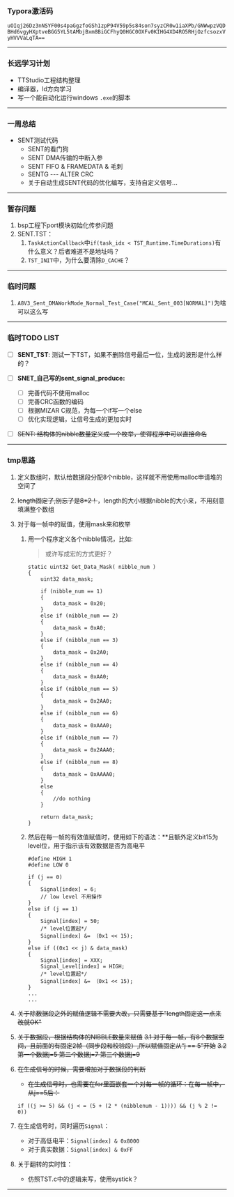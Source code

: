 ### Typora激活码

`uOIqj26Dz3nNSYF00s4paGgzfoGSh1zpP94V59p5s84son7syzCR0w1iaXPb/GNWwpzVQDBHd6vgyHXptveBGG5YL5tAMbjBxm8BiGCFhyQ0HGC0OXFv0KIHG4XD4RO5RHjOzfcsozxVyHVVVaLqTA==`



---



### 长远学习计划
* TTStudio工程结构整理
* 编译器，ld方向学习
* 写一个能自动化运行windows `.exe`的脚本



---



### 一周总结

* SENT测试代码
  * SENT的看门狗
  * SENT DMA传输的中断入参
  * SENT FIFO & FRAMEDATA & 毛刺
  * SENTG --- ALTER CRC
  * 关于自动生成SENT代码的优化编写，支持自定义信号...



---



### 暂存问题

1. bsp工程下port模块初始化传参问题
2. SENT.TST：
   1. `TaskActionCallback`中`if(task_idx < TST_Runtime.TimeDurations)`有什么意义？后者难道不是地址吗？
   2. `TST_INIT`中，为什么要清除`D_CACHE`？



---



### 临时问题
1. `A8V3_Sent_DMAWorkMode_Normal_Test_Case("MCAL_Sent_003[NORMAL]")`为啥可以这么写



---



### 临时TODO LIST

- [ ] **SENT_TST**: 测试一下TST，如果不删除信号最后一位，生成的波形是什么样的？

- [ ] **SNET_自己写的sent_signal_produce:** 
  - [ ] 完善代码不使用malloc
  - [ ] 完善CRC函数的编码
  - [ ] 根据MIZAR C规范，为每一个if写一个else
  - [ ] 优化实现逻辑，让信号生成的更加实时
- [ ] ~~SENT: 结构体的nibble数量定义成一个枚举，使得程序中可以直接命名~~



---



### tmp思路

1. 定义数组时，默认给数据段分配8个nibble，这样就不用使用malloc申请堆的空间了

2. ~~length固定了,别忘了是8*2！~~，length的大小根据nibble的大小来，不用刻意填满整个数组

3. 对于每一帧中的赋值，使用mask来和枚举

    1. 用一个程序定义各个nibble情况，比如:

        > 或许写成宏的方式更好？
        
        ```
        static uint32 Get_Data_Mask( nibble_num )
        {
            uint32 data_mask;
        
            if (nibble_num == 1) 
            {
                data_mask = 0x20;	
            }
            else if (nibble_num == 2) 
            {
                data_mask = 0xA0;	
            }
            else if (nibble_num == 3) 
            {
                data_mask = 0x2A0;	
            }
            else if (nibble_num == 4) 
            {
                data_mask = 0xAA0;	
            }
            else if (nibble_num == 5) 
            {
                data_mask = 0x2AA0;	
            }
            else if (nibble_num == 6) 
            {
                data_mask = 0xAAA0;	
            }
            else if (nibble_num == 7) 
            {
                data_mask = 0x2AAA0;	
            }
            else if (nibble_num == 8) 
            {
                data_mask = 0xAAAA0;	
            }
            else
            {
                //do nothing
            }
        
            return data_mask;
        }
        ```
        
    2. 然后在每一帧的有效值赋值时，使用如下的语法：**且额外定义bit15为level位，用于指示该有效数据是否为高电平

        ```
        #define HIGH 1
        #define LOW 0
        
        if (j == 0)
        {
        	Signal[index] = 6;
        	// low level 不用操作
        }
        else if (j == 1)
        {
        	Signal[index] = 50;
        	/* level位置起*/
        	Signal[index] &= （0x1 << 15);
        }
        else if ((0x1 << j) & data_mask)
        {
        	Signal[index] = XXX;
        	Signal_Level[index] = HIGH;
        	/* level位置起*/
        	Signal[index] &= （0x1 << 15);
        }
        ...
        ...
        ```

4. ~~关于除数据段之外的赋值逻辑不需要大改，只需要基于"length固定这一点来改就OK"~~

5. ~~关于数据段，根据结构体的NIBBLE数量来赋值~~
    ~~3.1 对于每一帧，有8个数据空间，且前面的有固定2帧（同步段和校验段）,所以赋值固定从“j == 5”开始~~
    ~~3.2 第一个数据j=5  第二个数据j=7  第三个数据j=9~~

6. ~~在生成信号的时候，需要增加对于数据段的判断~~
   
    * ~~在生成信号时，也需要在for里面嵌套一个对每一帧的循环：在每一帧中，从j==5后：~~
    ```
    if ((j >= 5) && (j < = (5 + (2 * (nibblenum - 1)))) && (j % 2 != 0))
    ```
    
7. 在生成信号时，同时遍历`Signal`：

   * 对于高低电平：`Signal[index] & 0x8000`
   * 对于真实数据：`Signal[index] & 0xFF`

8. 关于翻转的实时性：

   * 仿照TST.c中的逻辑来写，使用systick？



---
